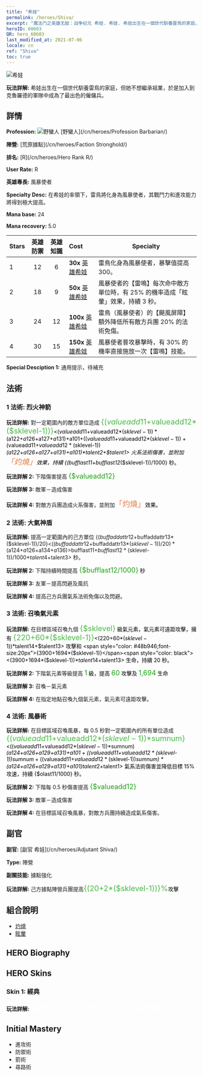 ```yaml
---
title: "希娃"
permalink: /heroes/Shiva/
excerpt: "魔法门之英雄无敌：战争纪元 希娃. 希娃. 希娃出生在一個世代馴養雷鳥的家庭，但她不想繼承祖業，於是加入到克魯羅德的軍隊中成為了最出色的僱傭兵。"
heroID: 60603
QR: hero_60603
last_modified_at: 2021-07-06
locale: cn
ref: "Shiva"
toc: true
---
```

  ![希娃](/images/h/h_Shiwa.jpg)

 **玩法詳解:** 希娃出生在一個世代馴養雷鳥的家庭，但她不想繼承祖業，於是加入到克魯羅德的軍隊中成為了最出色的僱傭兵。
## 詳情
 **Profession:** ![野蠻人](/images/h/h_prof_7.png)  [野蠻人](/cn/heroes/Profession Barbarian/)

 **陣營:** [荒原據點](/cn/heroes/Faction Stronghold/)

 **排名:** [R](/cn/heroes/Hero Rank R/)

 **User Rate:** R

 **英雄專長:** 風暴使者

 **Specialty Desc:** 在希娃的率領下，雷鳥將化身為風暴使者，其戰鬥力和進攻能力將得到極大提高。

 **Mana base:** 24

 **Mana recovery:** 5.0


  | Stars | 英雄防禦 | 英雄知識 | Cost |     Specialty     |
  |---------|:---------------:|:---------------:|:--|--------------------|
  |    1    | 12 | 6 | **30x** [英雄希娃](/cn/Items/her_376/) | 雷鳥化身為風暴使者，暴擊值提高300。 |
  |    2    | 18 | 9 | **50x** [英雄希娃](/cn/Items/her_376/) | 風暴使者的【雷鳴】每次命中敵方單位時，有 25% 的機率造成「眩暈」效果，持續 3 秒。 |
  |    3    | 24 | 12 | **100x** [英雄希娃](/cn/Items/her_376/) | 雷鳥（風暴使者）的【颶風屏障】額外降低所有敵方兵團 20% 的法術免傷。 |
  |    4    | 30 | 15 | **150x** [英雄希娃](/cn/Items/her_376/) | 風暴使者普攻暴擊時，有 30% 的機率直接施放一次【雷鳴】技能。 |

 **Special Desciption 1:** 通用提示，待補充

## 法術
### 1 法術: 烈火神箭
 **玩法詳解:** 對一定範圍內的敵方單位造成 <span style="color: #48b946;font-size:20px">{($valueadd11+$valueadd12*($sklevel-1))}</span><span style="color: black"><($valueadd11+$valueadd12*($sklevel-1))*($a122+$a126+$a127+$a131)+$a101+(($valueadd11+$valueadd12*($sklevel-1))+($valueadd11+$valueadd12*($sklevel-1))*($a122+$a126+$a127+$a131)+$a101)*$talent2+$talent1> 火系法術傷害，並附加<span style="color: #e07c44;font-size:20px">「灼燒」</span><span style="color: black">效果，持續 {($bufflast11+$bufflast12*($sklevel-1))/1000} 秒。

 **玩法詳解 2:** 下階傷害提高 <span style="color: #1ca216;font-size:18px">{$valueadd12}</span><span style="color: black">

 **玩法詳解 3:** 敵軍－造成傷害

 **玩法詳解 4:** 對敵方兵團造成火系傷害，並附加<span style="color: #e07c44;font-size:20px">「灼燒」</span><span style="color: black">效果。

### 2 法術: 大氣神盾
 **玩法詳解:** 提高一定範圍內的己方單位 {($buffaddattr12+$buffaddattr13*($sklevel-1))/20}<(($buffaddattr12+$buffaddattr13*($sklevel-1))/20)*($a124+$a126+$a134+$a136)>% 閃避，並免疫氣系法術傷害，持續 <span style="color: #48b946;font-size:20px">{($bufflast11+$bufflast12*($sklevel-1))/1000}</span><span style="color: black"><($bufflast11+$bufflast12*($sklevel-1))/1000*$talent4+$talent3> 秒。

 **玩法詳解 2:** 下階持續時間提高 <span style="color: #1ca216;font-size:18px">{$bufflast12/1000}</span><span style="color: black"> 秒

 **玩法詳解 3:** 友軍－提高閃避及風抗

 **玩法詳解 4:** 提高己方兵團氣系法術免傷以及閃避。

### 3 法術: 召喚氣元素
 **玩法詳解:** 在目標區域召喚九個 <span style="color: #48b946;font-size:20px">{$sklevel}</span><span style="color: black"> 級氣元素，氣元素可遠距攻擊，擁有 <span style="color: #48b946;font-size:20px">{220+60*($sklevel-1)}</span><span style="color: black"><(220+60*($sklevel-1))*$talent14+$talent13> 攻擊和 <span style="color: #48b946;font-size:20px">{3900+1694*($sklevel-1)}</span><span style="color: black"><(3900+1694*($sklevel-1))*$talent14+$talent13> 生命，持續 20 秒。

 **玩法詳解 2:** 下階氣元素等級提高 <span style="color: #1ca216;font-size:18px">1</span><span style="color: black"> 級，提高 <span style="color: #1ca216;font-size:18px">60</span><span style="color: black"> 攻擊及 <span style="color: #1ca216;font-size:18px">1,694</span><span style="color: black"> 生命

 **玩法詳解 3:** 召喚－氣元素

 **玩法詳解 4:** 在指定地點召喚九個氣元素，氣元素可遠距攻擊。

### 4 法術: 風暴術
 **玩法詳解:** 在目標區域召喚風暴，每 0.5 秒對一定範圍內的所有單位造成 <span style="color: #48b946;font-size:20px">{($valueadd11+$valueadd12*($sklevel-1))*$sumnum}</span><span style="color: black"><(($valueadd11+$valueadd12*($sklevel-1))*$sumnum)*($a124+$a126+$a129+$a131)+$a101+(($valueadd11+$valueadd12*($sklevel-1))*$sumnum+(($valueadd11+$valueadd12*($sklevel-1))*$sumnum)*($a124+$a126+$a129+$a131)+$a101)*$talent2+$talent1> 氣系法術傷害並降低目標 15% 攻速，持續 {$olast11/1000} 秒。

 **玩法詳解 2:** 下階每 0.5 秒傷害提高 <span style="color: #1ca216;font-size:18px">{$valueadd12}</span><span style="color: black">

 **玩法詳解 3:** 敵軍－造成傷害

 **玩法詳解 4:** 在目標區域召喚風暴，對敵方兵團持續造成氣系傷害。


## 副官

 **副官:**  [副官 希娃](/cn/heroes/Adjutant Shiva/) 

 **Type:**  陣營 

 **副關技能:**  據點強化 

 **玩法詳解:** 己方據點陣營兵團提高<span style="color: #48b946;font-size:20px">{(20+2*($sklevel-1))}%</span><span style="color: black">攻擊

## 組合說明

* [灼燒](/cn/combination/灼燒/) 
* [眩暈](/cn/combination/眩暈/) 

## HERO Biography

## HERO Skins
### Skin 1: **經典**

 **玩法詳解:** <span style="color: #ffffff;font-size:20px">風暴是我的翱翔的雙翼，天空是我馳騁的獵場！</span>



## Initial Mastery
   - 進攻術
   - 防禦術
   - 箭術
   - 尋路術
